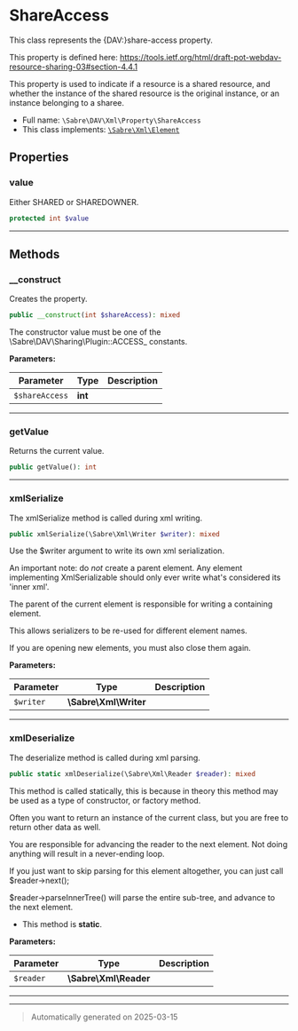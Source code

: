 
# ShareAccess

This class represents the {DAV:}share-access property.

This property is defined here:
https://tools.ietf.org/html/draft-pot-webdav-resource-sharing-03#section-4.4.1

This property is used to indicate if a resource is a shared resource, and
whether the instance of the shared resource is the original instance, or
an instance belonging to a sharee.

* Full name: `\Sabre\DAV\Xml\Property\ShareAccess`
* This class implements:
[`\Sabre\Xml\Element`](../../../Xml/Element.md)



## Properties


### value

Either SHARED or SHAREDOWNER.

```php
protected int $value
```






***

## Methods


### __construct

Creates the property.

```php
public __construct(int $shareAccess): mixed
```

The constructor value must be one of the
\Sabre\DAV\Sharing\Plugin::ACCESS_ constants.






**Parameters:**

| Parameter | Type | Description |
|-----------|------|-------------|
| `$shareAccess` | **int** |  |





***

### getValue

Returns the current value.

```php
public getValue(): int
```












***

### xmlSerialize

The xmlSerialize method is called during xml writing.

```php
public xmlSerialize(\Sabre\Xml\Writer $writer): mixed
```

Use the $writer argument to write its own xml serialization.

An important note: do _not_ create a parent element. Any element
implementing XmlSerializable should only ever write what's considered
its 'inner xml'.

The parent of the current element is responsible for writing a
containing element.

This allows serializers to be re-used for different element names.

If you are opening new elements, you must also close them again.






**Parameters:**

| Parameter | Type | Description |
|-----------|------|-------------|
| `$writer` | **\Sabre\Xml\Writer** |  |





***

### xmlDeserialize

The deserialize method is called during xml parsing.

```php
public static xmlDeserialize(\Sabre\Xml\Reader $reader): mixed
```

This method is called statically, this is because in theory this method
may be used as a type of constructor, or factory method.

Often you want to return an instance of the current class, but you are
free to return other data as well.

You are responsible for advancing the reader to the next element. Not
doing anything will result in a never-ending loop.

If you just want to skip parsing for this element altogether, you can
just call $reader->next();

$reader->parseInnerTree() will parse the entire sub-tree, and advance to
the next element.

* This method is **static**.




**Parameters:**

| Parameter | Type | Description |
|-----------|------|-------------|
| `$reader` | **\Sabre\Xml\Reader** |  |





***


***
> Automatically generated on 2025-03-15
